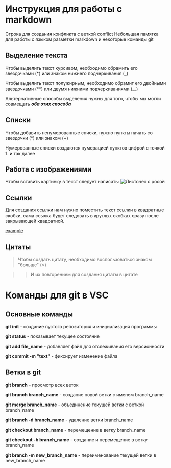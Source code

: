 # Инструкция для работы с markdown

Строка для создания конфликта с веткой conflict
Небольшая памятка для работы с языком разметки markdown и некоторые команды git

## Выделение текста

Чтобы выделить текст курсивом, необходимо обрамить его звездочками (*) или знаком нижнего подчеркивания (_)

Чтобы выделить текст полужирным, необходимо обрамит его двойными звездочками (**) или двумя нижними подчеркиваниями (__)

Альтернативные способы выделения нужны для того, чтобы мы могли совмещать __*оба этих способа*__

## Списки

Чтобы добавить ненумерованные списки, нужно пункты начать со звездочки (*) или знаком (+)

Нумерованные списки создаются нумерацией пунктов цифрой с точкой 1. и так далее

## Работа с изображениями

Чтобы вставить картинку в текст следует написать:
![Листочек с росой](image.jpeg)

## Ссылки

Для создания ссылки нам нужно поместить текст ссылки в квадратные скобки, сама ссылка будет следовать в круглых скобках сразу после закрывающей квадратной.

[example](http://example.com/ "подсказка")

## Цитаты

> Чтобы создать цитату, необходимо воспользоваться знаком "больше"
 (>)

 >> И их повторением для создания цитаты в цитате
 

# Команды для git в VSC

## Основные команды

**git init** - создание пустого репозитория и инициализация программы

**git status** - показывает текущее состояние 

**git add file_name** - добавляет файл для отслеживания его версионности

**git commit -m "text"** - фиксирует изменение файла

## Ветки в git

**git branch** - просмотр всех веток

**git branch branch_name** - создание новой ветки с именем branch_name

**git merge branch_name** - объединение текущей ветки с веткой branch_name

**git branch -d branch_name** - удаление ветки branch_name

**git checkout branch_name** - перемещение в ветку branch_name

**git checkout -b branch_name** - создание и перемещение в ветку branch_name

**git branch -m new_branch_name** - переименование текущей ветки в new_branch_name
